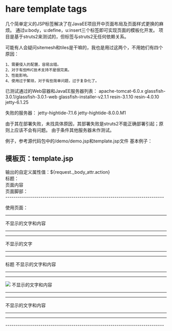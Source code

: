 hare template tags
=======

几个简单定义的JSP标签解决了在JavaEE项目开中页面布局及页面样式更换的麻烦。
通过u:body，u:define，u:insert三个标签即可实现页面的模板化开发。
项目是基于struts2来测试的，但标签与struts2无任何依赖关系。



可能有人会疑问sitemesh和tiles是干嘛的，我也是用过这两个，不用她们有四个原因：

	1、需要侵入的配置，容易出错。
	2、对于有些MVC技术支持不是很完美。
	3、性能影响。
	4、使用过于繁琐，对于有些简单问题，过于复杂化了。



已测试通过的Web容器和JavaEE服务器列表：
apache-tomcat-6.0.x
glassfish-3.0.1/glassfish-3.0.1-web
glassfish-installer-v2.1.1
resin-3.1.10
resin-4.0.10
jetty-6.1.25

失败的服务器：
jetty-hightide-7.1.6
jetty-hightide-8.0.0.M1

由于其在部署失败，未找具体原因，其部署失败是struts2不能正确部署引起；原则上应该不会有问题。
由于条件其他服务器未作测试。

例子，参考源代码包中的/demo/demo.jsp和template.jsp文件 基本例子：

模板页：template.jsp
-----------------------------------------------------------------------------
<body>
输出的自定义属性值：${request._body_attr.action}
<div>
   标题：<u:insert name="header" />
</div>
<div>
   页面内容<u:insert name="body" />
</div>
<div>
  页面脚部：<u:insert name="footer" />
</div>
</body>
-----------------------------------------------------------------------------

使用页面：

-----------------------------------------------------------------------------
不显示的文字和内容<hr/><hr/>
<body>
<u:body template="template.jsp" action="自定义属性值"   >
不显示的文字<hr/><hr/>
        <u:define name="header">标题</u:define>
不显示的文字和内容<hr/><hr/>
        <u:define name="body">
                <img src="http://www.google.com.hk/intl/zh-CN/images/logo_cn.png" />
        </u:define> 
不显示的文字和内容<hr/><hr/>

</body>
不显示的文字和内容<hr/><hr/>
-----------------------------------------------------------------------------